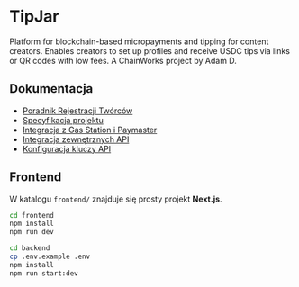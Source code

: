 # TipJar

Platform for blockchain-based micropayments and tipping for content creators. Enables creators to set up profiles and receive USDC tips via links or QR codes with low fees.
A ChainWorks project by Adam D.

## Dokumentacja
- [Poradnik Rejestracji Twórców](docs/registration-guide.md)
- [Specyfikacja projektu](docs/tipjar.md)
- [Integracja z Gas Station i Paymaster](docs/gas-station-paymaster.md)
- [Integracja zewnętrznych API](docs/integrations-overview.md)
- [Konfiguracja kluczy API](docs/konfiguracja-api.md)

## Frontend
W katalogu `frontend/` znajduje się prosty projekt **Next.js**.

```bash
cd frontend
npm install
npm run dev
```



```bash
cd backend
cp .env.example .env
npm install
npm run start:dev
```

